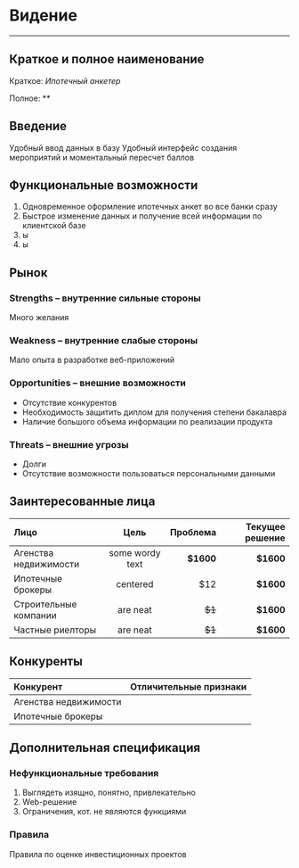 # Видение

***

## Краткое и полное наименование

Краткое: *Ипотечный анкетер*

Полное: **

## Введение

Удобный ввод данных в базу
Удобный интерфейс создания мероприятий и моментальный пересчет баллов

## Функциональные возможности

1. Одновременное оформление ипотечных анкет во все банки сразу
2. Быстрое изменение данных и получение всей информации по клиентской базе
3. ы
4. ы

## Рынок

### Strengths – внутренние сильные стороны

Много желания

### Weakness – внутренние слабые стороны

Мало опыта в разработке веб-приложений

### Opportunities – внешние возможности

* Отсутствие конкурентов
* Необходимость защитить диплом для получения степени бакалавра
* Наличие большого объема информации по реализации продукта

### Threats – внешние угрозы

* Долги
* Отсутствие возможности пользоваться персональными данными

## Заинтересованные лица

|  Лицо                 | Цель            | Проблема      | Текущее решение |
|:--------------------- |:---------------:| -------------:| ---------------:|
| Агенства недвижимости | some wordy text |     **$1600** |     **$1600**   |
| Ипотечные брокеры     | centered        |         $12   |     **$1600**   |
| Строительные компании | are neat        |        ~~$1~~ |     **$1600**   |
| Частные риелторы      | are neat        |        ~~$1~~ |     **$1600**   |

## Конкуренты

|  Конкурент            | Отличительные признаки   |
|:--------------------- |:------------------------:|
| Агенства недвижимости |                          |
| Ипотечные брокеры     |                          |

## Дополнительная спецификация

### Нефункциональные требования

1. Выглядеть изящно, понятно, привлекательно
2. Web-решение
3. Ограничения, кот. не являются функциями

### Правила

Правила по оценке инвестиционных проектов
